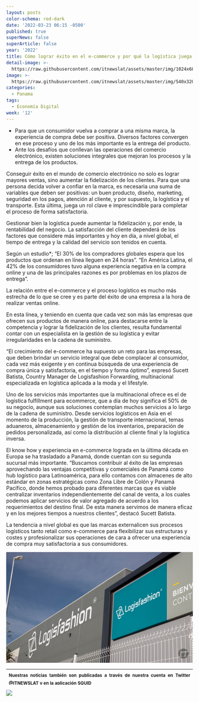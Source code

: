 ```yaml
---
layout: posts
color-schema: red-dark
date: '2022-03-23 06:15 -0500'
published: true
superNews: false
superArticle: false
year: '2022'
title: Cómo lograr éxito en el e-commerce y por qué la logística juega un rol clave
detail-image: >-
  https://raw.githubusercontent.com/itnewslat/assets/master/img/1024x680/bodega-logifashion-g.jpg
image: >-
  https://raw.githubusercontent.com/itnewslat/assets/master/img/540x320/bodega-logifashion-p.jpg
categories:
  - Panama
tags:
  - Economía Digital
week: '12'
---
```

- Para que un consumidor vuelva a comprar a una misma marca, la experiencia de compra debe ser positiva. Diversos factores convergen en ese proceso y uno de los más importante es la entrega del producto. 
- Ante los desafíos que conllevan las operaciones del comercio electrónico, existen soluciones integrales que mejoran los procesos y la entrega de los productos.

Conseguir éxito en el mundo de comercio electrónico no solo es lograr mayores ventas, sino aumentar la fidelización de los clientes. Para que una persona decida volver a confiar en la marca, es necesaria una suma de variables que deben ser positivas: un buen producto, diseño, marketing, seguridad en los pagos, atención al cliente, y por supuesto, la logística y el transporte. Esta última, juega un rol clave e imprescindible para completar el proceso de forma satisfactoria. 

Gestionar bien la logística puede aumentar la fidelización y, por ende, la rentabilidad del negocio. La satisfacción del cliente dependerá de los factores que considere más importantes y hoy en día, a nivel global, el tiempo de entrega y la calidad del servicio son tenidos en cuenta. 

Según un estudio*; “El 30% de los compradores globales espera que los productos que ordenan en línea lleguen en 24 horas”. “En América Latina, el 42% de los consumidores tuvo alguna experiencia negativa en la compra online y una de las principales razones es por problemas en los plazos de entrega”. 

La relación entre el e-commerce y el proceso logístico es mucho más estrecha de lo que se cree y es parte del éxito de una empresa a la hora de realizar ventas online. 

En esta línea, y teniendo en cuenta que cada vez son más las empresas que ofrecen sus productos de manera online, para destacarse entre la competencia y lograr la fidelización de los clientes, resulta fundamental contar con un especialista en la gestión de su logística y evitar irregularidades en la cadena de suministro.

“El crecimiento del e-commerce ha supuesto un reto para las empresas, que deben brindar un servicio integral que debe complacer al consumidor, cada vez más exigente y en continua búsqueda de una experiencia de compra única y satisfactoria, en el tiempo y forma óptimo”, expresó Sucett Batista, Country Manager de Logisfashion Forwarding, multinacional especializada en logística aplicada a la moda y el lifestyle. 

Uno de los servicios más importantes que la multinacional ofrece es el de logística fulfillment para ecommerce, que a día de hoy significa el 50% de su negocio, aunque sus soluciones contemplan muchos servicios a lo largo de la cadena de suministro. Desde servicios logísticos en Asia en el momento de la producción, la gestión de transporte internacional, temas aduaneros, almacenamiento y gestión de los inventarios, preparación de pedidos personalizada, así como la distribución al cliente final y la logística inversa.

El know how y experiencia en e-commerce lograda en la última década en Europa se ha trasladado a Panamá, donde cuentan con su segunda sucursal más importante. “Buscamos contribuir al éxito de las empresas aprovechando las ventajas competitivas y comerciales de Panamá como hub logístico para Latinoamérica, para ello contamos con almacenes de alto estándar en zonas estratégicas como Zona Libre de Colón y Panamá Pacífico, donde hemos probado para diferentes marcas que es viable centralizar inventarios independientemente del canal de venta, a los cuales podemos aplicar servicios de valor agregado de acuerdo a los requerimientos del destino final. De esta manera servimos de manera eficaz y en los mejores tiempos a nuestros clientes”, destacó Sucett Batista. 

La tendencia a nivel global es que las marcas externalicen sus procesos logísticos tanto retail como e-commerce para flexibilizar sus estructuras y costes y profesionalizar sus operaciones de cara a ofrecer una experiencia de compra muy satisfactoria a sus consumidores.

![](https://raw.githubusercontent.com/itnewslat/assets/master/img/540x320/bodega-logifashion-p.jpg)

<table style="height: 42px;" width="569">
<tbody>
<tr>
<td style="text-align: justify;"><sub><strong>Nuestras noticias también son publicadas a través de nuestra cuenta en Twitter <a href="https://twitter.com/itnewslat?lang=es">@ITNEWSLAT</a> y en la aplicación <a href="https://squidapp.co/en/">SQUID</a></strong></sub></td>
</tr>
</tbody>
</table>

<img src="https://tracker.metricool.com/c3po.jpg?hash=56f88a41e39ab42c063cc51676587a04"/>